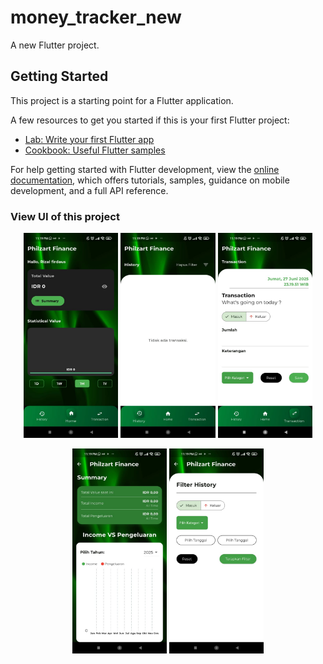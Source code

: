 # money_tracker_new

A new Flutter project.

## Getting Started

This project is a starting point for a Flutter application.

A few resources to get you started if this is your first Flutter project:

- [Lab: Write your first Flutter app](https://docs.flutter.dev/get-started/codelab)
- [Cookbook: Useful Flutter samples](https://docs.flutter.dev/cookbook)

For help getting started with Flutter development, view the
[online documentation](https://docs.flutter.dev/), which offers tutorials,
samples, guidance on mobile development, and a full API reference.

### View UI of this project

<p align="center">
  <img src="./page-home.jpg" width="30%" />
  <img src="./page-history.jpg" width="30%" />
  <img src="./page-transaction.jpg" width="30%" />
</p>

<p align="center">
  <img src="./page-summary.jpg" width="30%" />
  <img src="./page-filter.jpg" width="30%" />
</p>

